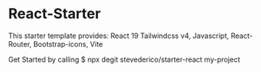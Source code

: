 # React-Starter

This starter template provides: 
    React 19
    Tailwindcss v4,
    Javascript,
    React-Router,
    Bootstrap-icons,
    Vite

Get Started by calling $ npx degit stevederico/starter-react my-project
